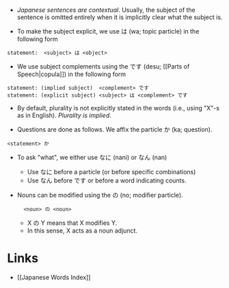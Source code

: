 * *Japanese sentences are contextual*. Usually, the subject of the sentence is omitted entirely when it is implicitly clear what the subject is. 

* To make the subject explicit, we use は (wa; topic particle) in the following form

```
statement:  <subject> は <object>    
```

* We use subject complements using the です (desu; [[Parts of Speech|copula]]) in the following form
```
statement: (implied subject)  <complement> です
statement: (explicit subject) <subject> は <complement> です
```

* By default, plurality is not explicitly stated in the words (i.e., using "X"-s as in English). *Plurality is implied*.

* Questions are done as follows. We affix the particle か (ka; question). 
```
<statement> か
```
* To ask "what", we either use なに (nani) or なん (nan)
	* Use なに before a particle (or before specific combinations)
	* Use なん before です or before a word indicating counts.

* Nouns can be modified using the の (no; modifier particle). 
  ```
	<noun> の <noun>  
	```
	* X の Y means that X modifies Y.  
	* In this sense, X acts as a noun adjunct.
# Links
* [[Japanese Words Index]]